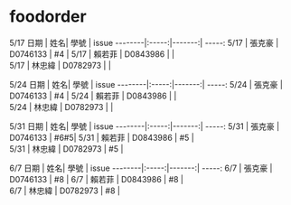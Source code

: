 # foodorder
5/17 
日期     | 姓名| 學號 | issue
--------|:-----:|-------:| -----:
5/17    | 張克豪 | D0746133 | #4 |
5/17    | 賴若菲 | D0843986 |  |   
5/17    | 林忠緯 | D0782973 |  |

5/24 
日期     | 姓名| 學號 | issue
--------|:-----:|-------:| -----:
5/24    | 張克豪 | D0746133 | #4 |
5/24    | 賴若菲 | D0843986 |  |   
5/24    | 林忠緯 | D0782973 |  |

5/31 
日期     | 姓名| 學號 | issue
--------|:-----:|-------:| -----:
5/31    | 張克豪 | D0746133 | #6#5|
5/31    | 賴若菲 | D0843986 | #5 |   
5/31    | 林忠緯 | D0782973 | #5 |   

6/7
日期     | 姓名| 學號 | issue
--------|:-----:|-------:| -----:
6/7    | 張克豪 | D0746133 | #8 |
6/7    | 賴若菲 | D0843986 | #8 |   
6/7    | 林忠緯 | D0782973 | #8 |   

